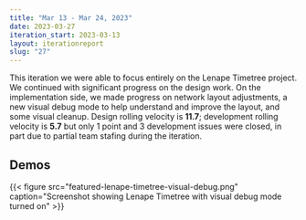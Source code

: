 ```yaml
---
title: "Mar 13 - Mar 24, 2023"
date: 2023-03-27
iteration_start: 2023-03-13
layout: iterationreport
slug: "27"
---
```


This iteration we were able to focus entirely on the Lenape Timetree project. We continued with significant progress on the design work. On the implementation side, we made progress on network layout adjustments, a new visual debug mode to help understand and improve the layout, and some visual cleanup. Design rolling velocity is **11.7**; development rolling velocity is **5.7** but only 1 point and 3 development issues were closed, in part due to partial team stafing during the iteration.

## Demos

{{< figure src="featured-lenape-timetree-visual-debug.png" caption="Screenshot showing Lenape Timetree with visual debug mode turned on" >}}









